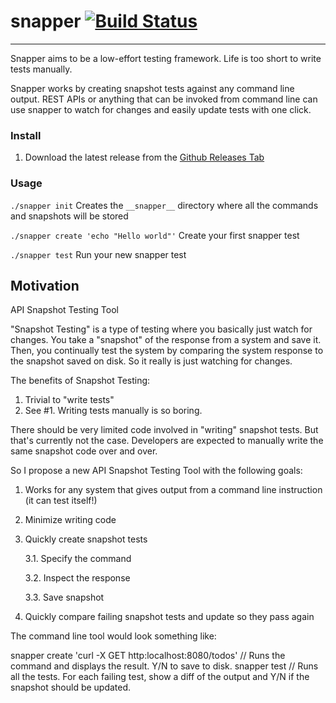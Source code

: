# snapper [![Build Status](https://travis-ci.org/markhalonen/snapper.svg?branch=master)](https://travis-ci.org/markhalonen/snapper)
---
Snapper aims to be a low-effort testing framework. Life is too short to write tests manually.

Snapper works by creating snapshot tests against any command line output. REST APIs or anything that can be invoked from command line can use snapper to watch for changes and easily update tests with one click.

### Install
1. Download the latest release from the [Github Releases Tab](https://github.com/markhalonen/snapper/releases)

### Usage
`./snapper init` Creates the `__snapper__` directory where all the commands and snapshots will be stored

`./snapper create 'echo "Hello world"'` Create your first snapper test

`./snapper test` Run your new snapper test

## Motivation
API Snapshot Testing Tool

"Snapshot Testing" is a type of testing where you basically just watch for changes. You take a "snapshot" of the response from a system and save it. Then, you continually test the system by comparing the system response to the snapshot saved on disk. So it really is just watching for changes.

The benefits of Snapshot Testing:
1. Trivial to "write tests"
2. See #1. Writing tests manually is so boring.

There should be very limited code involved in "writing" snapshot tests. But that's currently not the case. Developers are expected to manually write the same snapshot code over and over.

So I propose a new API Snapshot Testing Tool with the following goals:

1. Works for any system that gives output from a command line instruction (it can test itself!)
2. Minimize writing code
3. Quickly create snapshot tests

   3.1. Specify the command
   
   3.2. Inspect the response
   
   3.3. Save snapshot
   
4. Quickly compare failing snapshot tests and update so they pass again

The command line tool would look something like:

snapper create 'curl -X GET http:localhost:8080/todos' // Runs the command and displays the result. Y/N to save to disk.
snapper test // Runs all the tests. For each failing test, show a diff of the output and Y/N if the snapshot should be updated.
